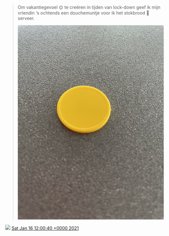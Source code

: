 > Om vakantiegevoel 🌞 te creëren in tijden van lock\-down geef ik mijn vriendin ‘s ochtends een douchemuntje voor ik het stokbrood 🥖 serveer\. 
> 
> ![](../../media/1350412653605347328-Er2hJg0XUAEMZMT.jpg)

<img src="../../media/tweet.ico" width="12" /> [Sat Jan 16 12:00:40 +0000 2021](https://twitter.com/DromerDenker/status/1350412653605347328)